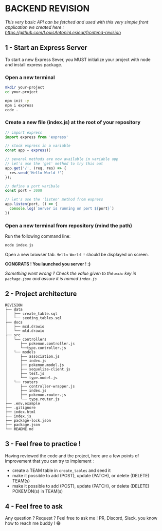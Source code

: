 # BACKEND REVISION

*This very basic API can be fetched and used with this very simple front application we created here : https://github.com/LouisAntoninLesieur/frontend-revision*

## 1 - Start an Express Server

To start a new Express Sever, you MUST initialize your project with node and install express package.

### Open a new terminal

```bash
mkdir your-project
cd your-project

npm init -y
npm i express
code .
```

### Create a new file (index.js) at the root of your repository

```js
// import express
import express from 'express'

// stock express in a variable
const app = express()

// several methods are now available in variable app
// let's use the 'get' method to try this out
app.get('/', (req, res) => {
  res.send('Hello World !')
});

// define a port varibale
const port = 3000

// let's use the 'listen' method from express
app.listen(port, () => {
  console.log(`Server is running on port ${port}`)
})
```

### Open a new terminal from repository (mind the path)

Run the following command line:

```bash
node index.js
```

Open a new browser tab. `Hello World !` should be displayed on screen.

**CONGRATS ! You launched you server ! :)**

*Something went wrong ? Check the value given to the `main` key in `package.json` and assure it is named `index.js`*

## 2 - Project architecture

```text
REVISION
├── data
│   ├── create_table.sql
│   └── seeding_tables.sql
├── docs
│   ├── mcd.drawio
│   └── mld.drawio
├── src
│   └── controllers
│      ├── pokemon.controller.js
│      └──type.controller.js
│   └── models
│      ├── association.js
│      ├── index.js
│      ├── pokemon.model.js
│      ├── sequelize-client.js
│      ├── test.js
│      └── type.model.js
│   └── routers
│      ├── controller-wrapper.js
│      ├── index.js
│      ├── pokemon.router.js
│      └── type.router.js
├── .env.example
├── .gitignore
├── index.html
├── index.js
├── package-lock.json
├── package.json
└── README.md
```

## 3 - Feel free to practice !

Having reviewed the code and the project, here are a few points of improvement that you can try to implement :

- create a TEAM table in `create_tables` and seed it
- make it possible to add (POST), update (PATCH), or delete (DELETE) TEAM(s)
- make it possible to add (POST), update (PATCH), or delete (DELETE) POKEMON(s) in TEAM(s)

## 4 - Feel free to ask

Any question ? Request ? Feel free to ask me ! PR, Discord, Slack, you know how to reach me buddy ! 😁
